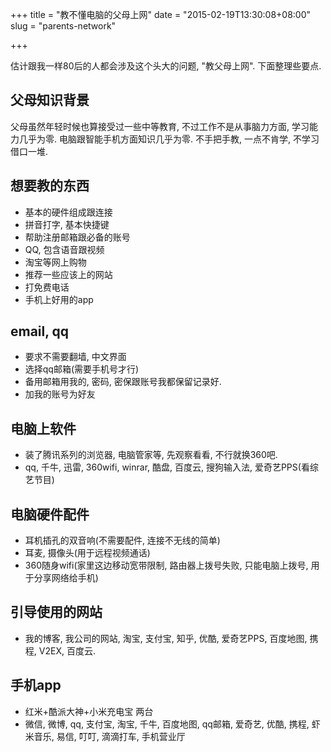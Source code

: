 +++
title = "教不懂电脑的父母上网"
date = "2015-02-19T13:30:08+08:00"
slug = "parents-network"

+++

估计跟我一样80后的人都会涉及这个头大的问题, "教父母上网". 下面整理些要点.

## 父母知识背景

父母虽然年轻时候也算接受过一些中等教育, 不过工作不是从事脑力方面, 学习能力几乎为零. 电脑跟智能手机方面知识几乎为零. 不手把手教, 一点不肯学, 不学习借口一堆.

## 想要教的东西

* 基本的硬件组成跟连接
* 拼音打字, 基本快捷键
* 帮助注册邮箱跟必备的账号
* QQ, 包含语音跟视频
* 淘宝等网上购物
* 推荐一些应该上的网站
* 打免费电话
* 手机上好用的app

## email, qq
* 要求不需要翻墙, 中文界面
* 选择qq邮箱(需要手机号才行)
* 备用邮箱用我的, 密码, 密保跟账号我都保留记录好.
* 加我的账号为好友

## 电脑上软件
* 装了腾讯系列的浏览器, 电脑管家等, 先观察看看, 不行就换360吧.
* qq, 千牛, 迅雷, 360wifi, winrar, 酷盘, 百度云, 搜狗输入法, 爱奇艺PPS(看综艺节目)

## 电脑硬件配件
* 耳机插孔的双音响(不需要配件, 连接不无线的简单)
* 耳麦, 摄像头(用于远程视频通话)
* 360随身wifi(家里这边移动宽带限制, 路由器上拨号失败, 只能电脑上拨号, 用于分享网络给手机)

## 引导使用的网站
* 我的博客, 我公司的网站, 淘宝, 支付宝, 知乎, 优酷, 爱奇艺PPS, 百度地图, 携程, V2EX, 百度云.

## 手机app
* 红米+酷派大神+小米充电宝 两台
* 微信, 微博, qq, 支付宝, 淘宝, 千牛, 百度地图, qq邮箱, 爱奇艺, 优酷, 携程, 虾米音乐, 易信, 叮叮, 滴滴打车, 手机营业厅
